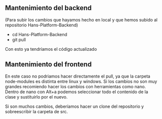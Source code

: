 ## Mantenimiento del backend

(Para subir los cambios que hayamos hecho en local y que hemos subido al repositorio Hans-Platform-Backend)
* cd Hans-Platform-Backend
* git pull

Con esto ya tendríamos el código actualizado

## Mantenimiento del frontend

En este caso no podriamos hacer directamente el pull, ya que la carpeta node-modules es distinta entre linux y windows.
Si los cambios no son muy grandes recomiendo hacer los cambios con herramientas como nano. Dentro de nano con Alt+a podemos seleccionar todo el contenido de la clase y sustituirlo por el nuevo.

Si son muchos cambios, deberíamos hacer un clone del repositorio y sobreescribir la carpeta de src.
